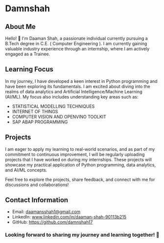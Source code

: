 # Damnshah
## About Me
Hello! 👋 I'm Daaman Shah, a passionate individual currently pursuing a B.Tech degree in C.E. ( Computer Engineering ). I am currently gaining valuable industry experience through an internship, where I am actively engaged as a Trainee.

## Learning Focus

In my journey, I have developed a keen interest in Python programming and have been exploring its fundamentals. I am excited about diving into the realms of data analytics and Artificial Intelligence/Machine Learning (AI/ML). My focus also includes understanding key areas such as:

* STATISTICAL MODELLING TECHNIQUES
* INTERNET OF THINGS
* COMPUTER VISION AND OPENVINO TOOLKIT
* SAP ABAP PROGRAMMING

## Projects
I am eager to apply my learning to real-world scenarios, and as part of my commitment to continuous improvement, I will be regularly uploading projects that I have worked on during my internships. These projects will showcase my practical application of Python programming, data analytics, and AI/ML concepts.

Feel free to explore the projects, share feedback, and connect with me for discussions and collaborations!

## Contact Information
* Email: daamansshah1@gmail.com
* LinkedIn: www.linkedin.com/in/daaman-shah-90113b215
* GitHub: https://github.com/damnshah17

### Looking forward to sharing my journey and learning together! 🚀






